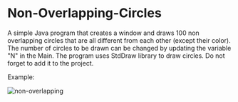 # Non-Overlapping-Circles
A simple Java program that creates a window and draws 100 non overlapping circles that are all different from each other (except their color). The number of circles to be drawn can be changed by updating the variable "N" in the Main. The program uses StdDraw library to draw circles. Do not forget to add it to the project.

Example:

![non-overlapping](https://github.com/OzanT1/Non-Overlapping-Circles/assets/103127960/95a78b9a-8c55-4f0e-a237-894e5d40e3de)
